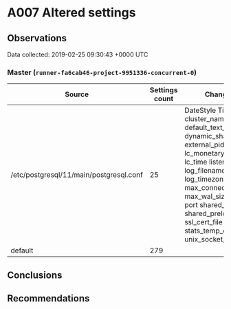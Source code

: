 # A007 Altered settings #

## Observations ##
Data collected: 2019-02-25 09:30:43 +0000 UTC  


### Master (`runner-fa6cab46-project-9951336-concurrent-0`) ###
Source | Settings count | Changed settings
-------|----------------|-----------------
/etc/postgresql/11/main/postgresql.conf | 25 |  DateStyle TimeZone cluster_name default_text_search_config dynamic_shared_memory_type external_pid_file lc_messages lc_monetary lc_numeric lc_time listen_addresses log_filename log_line_prefix log_timezone max_connections max_wal_size min_wal_size port shared_buffers shared_preload_libraries ssl ssl_cert_file ssl_key_file stats_temp_directory unix_socket_directories  
default | 279 | 





## Conclusions ##


## Recommendations ##

